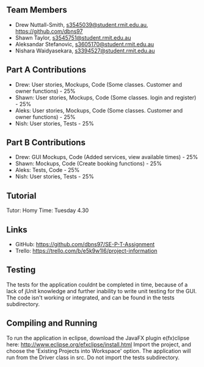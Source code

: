 ## Team Members
* Drew Nuttall-Smith, s3545039@student.rmit.edu.au, https://github.com/dbns97
* Shawn Taylor, s3545751@student.rmit.edu.au
* Aleksandar Stefanovic, s3605170@student.rmit.edu.au
* Nishara Waidyasekara, s3394527@student.rmit.edu.au

## Part A Contributions
* Drew: User stories, Mockups, Code (Some classes. Customer and owner functions) - 25%
* Shawn: User stories, Mockups, Code (Some classes. login and register) - 25%
* Aleks: User stories, Mockups, Code (Some classes. Customer and owner functions) - 25%
* Nish: User stories, Tests - 25%

## Part B Contributions
* Drew: GUI Mockups, Code (Added services, view available times) - 25%
* Shawn: Mockups, Code (Create booking functions) - 25%
* Aleks: Tests, Code - 25%
* Nish: User stories, Tests - 25%

## Tutorial
Tutor: Homy
Time:  Tuesday 4.30

## Links
* GitHub: https://github.com/dbns97/SE-P-T-Assignment
* Trello: https://trello.com/b/e5k9w1I6/project-information

## Testing
The tests for the application couldnt be completed in time, because of a lack of jUnit knowledge and further inability to write unit testing for the GUI. The code isn't working or integrated, and can be found in the tests subdirectory.

## Compiling and Running
To run the application in eclipse, download the JavaFX plugin e(fx)clipse here: http://www.eclipse.org/efxclipse/install.html
Import the project, and choose the 'Existing Projects into Workspace' option. The application will run from the Driver class in src. Do not import the tests subdirectory.
